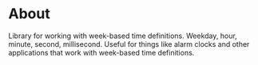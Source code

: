 About
=====
Library for working with week-based time definitions. Weekday, hour, minute, second, millisecond.
Useful for things like alarm clocks and other applications that work with week-based time definitions.

